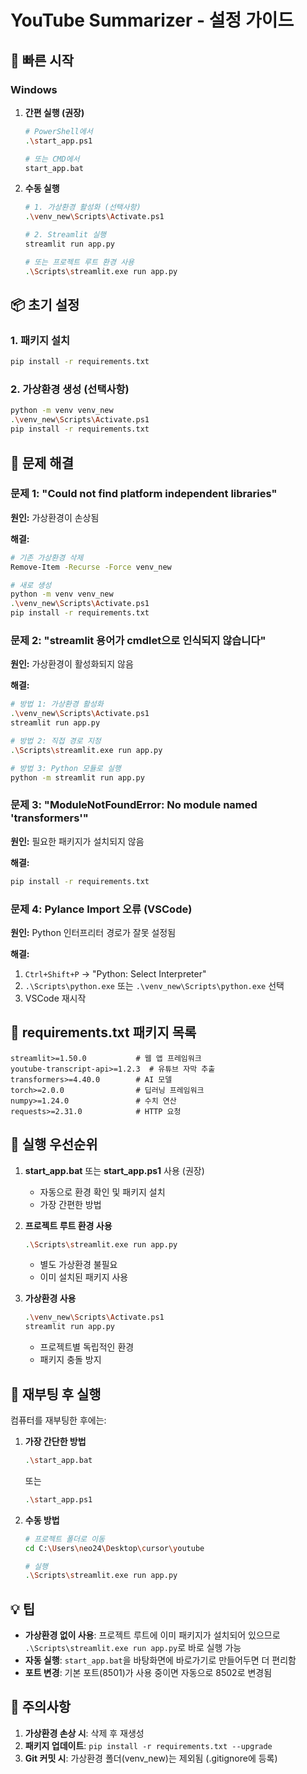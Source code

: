 # YouTube Summarizer - 설정 가이드

## 🚀 빠른 시작

### Windows

1. **간편 실행 (권장)**
   ```bash
   # PowerShell에서
   .\start_app.ps1
   
   # 또는 CMD에서
   start_app.bat
   ```

2. **수동 실행**
   ```bash
   # 1. 가상환경 활성화 (선택사항)
   .\venv_new\Scripts\Activate.ps1
   
   # 2. Streamlit 실행
   streamlit run app.py
   
   # 또는 프로젝트 루트 환경 사용
   .\Scripts\streamlit.exe run app.py
   ```

## 📦 초기 설정

### 1. 패키지 설치
```bash
pip install -r requirements.txt
```

### 2. 가상환경 생성 (선택사항)
```bash
python -m venv venv_new
.\venv_new\Scripts\Activate.ps1
pip install -r requirements.txt
```

## 🔧 문제 해결

### 문제 1: "Could not find platform independent libraries"
**원인:** 가상환경이 손상됨

**해결:**
```bash
# 기존 가상환경 삭제
Remove-Item -Recurse -Force venv_new

# 새로 생성
python -m venv venv_new
.\venv_new\Scripts\Activate.ps1
pip install -r requirements.txt
```

### 문제 2: "streamlit 용어가 cmdlet으로 인식되지 않습니다"
**원인:** 가상환경이 활성화되지 않음

**해결:**
```bash
# 방법 1: 가상환경 활성화
.\venv_new\Scripts\Activate.ps1
streamlit run app.py

# 방법 2: 직접 경로 지정
.\Scripts\streamlit.exe run app.py

# 방법 3: Python 모듈로 실행
python -m streamlit run app.py
```

### 문제 3: "ModuleNotFoundError: No module named 'transformers'"
**원인:** 필요한 패키지가 설치되지 않음

**해결:**
```bash
pip install -r requirements.txt
```

### 문제 4: Pylance Import 오류 (VSCode)
**원인:** Python 인터프리터 경로가 잘못 설정됨

**해결:**
1. `Ctrl+Shift+P` → "Python: Select Interpreter"
2. `.\Scripts\python.exe` 또는 `.\venv_new\Scripts\python.exe` 선택
3. VSCode 재시작

## 📝 requirements.txt 패키지 목록

```
streamlit>=1.50.0           # 웹 앱 프레임워크
youtube-transcript-api>=1.2.3  # 유튜브 자막 추출
transformers>=4.40.0        # AI 모델
torch>=2.0.0                # 딥러닝 프레임워크
numpy>=1.24.0               # 수치 연산
requests>=2.31.0            # HTTP 요청
```

## 🎯 실행 우선순위

1. **start_app.bat** 또는 **start_app.ps1** 사용 (권장)
   - 자동으로 환경 확인 및 패키지 설치
   - 가장 간편한 방법

2. **프로젝트 루트 환경 사용**
   ```bash
   .\Scripts\streamlit.exe run app.py
   ```
   - 별도 가상환경 불필요
   - 이미 설치된 패키지 사용

3. **가상환경 사용**
   ```bash
   .\venv_new\Scripts\Activate.ps1
   streamlit run app.py
   ```
   - 프로젝트별 독립적인 환경
   - 패키지 충돌 방지

## 🔄 재부팅 후 실행

컴퓨터를 재부팅한 후에는:

1. **가장 간단한 방법**
   ```bash
   .\start_app.bat
   ```
   또는
   ```bash
   .\start_app.ps1
   ```

2. **수동 방법**
   ```bash
   # 프로젝트 폴더로 이동
   cd C:\Users\neo24\Desktop\cursor\youtube
   
   # 실행
   .\Scripts\streamlit.exe run app.py
   ```

## 💡 팁

- **가상환경 없이 사용**: 프로젝트 루트에 이미 패키지가 설치되어 있으므로 `.\Scripts\streamlit.exe run app.py`로 바로 실행 가능
- **자동 실행**: `start_app.bat`을 바탕화면에 바로가기로 만들어두면 더 편리함
- **포트 변경**: 기본 포트(8501)가 사용 중이면 자동으로 8502로 변경됨

## 📌 주의사항

1. **가상환경 손상 시**: 삭제 후 재생성
2. **패키지 업데이트**: `pip install -r requirements.txt --upgrade`
3. **Git 커밋 시**: 가상환경 폴더(venv_new)는 제외됨 (.gitignore에 등록)

